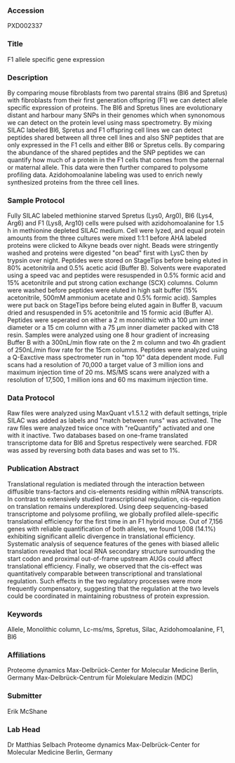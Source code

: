 ### Accession
PXD002337

### Title
F1 allele specific gene expression

### Description
By comparing mouse fibroblasts from two parental strains (Bl6 and Spretus) with fibroblasts from their first generation offspring (F1) we can detect allele specific expression of proteins. The Bl6 and Spretus lines are evolutionary distant and harbour many SNPs in their genomes which when synonomous we can detect on the protein level using mass spectrometry. By mixing SILAC labeled Bl6, Spretus and F1 offspring cell lines we can detect peptides shared between all three cell lines and also SNP peptides that are only expressed in the F1 cells and either Bl6 or Spretus cells. By comparing the abundance of the shared peptides and the SNP peptides we can quantify how much of a protein in the F1 cells that comes from the paternal or maternal allele. This data were then further compared to polysome profiling data. Azidohomoalanine labeling was used to enrich newly synthesized proteins from the three cell lines.

### Sample Protocol
Fully SILAC labeled methionine starved Spretus (Lys0, Arg0), Bl6 (Lys4, Arg6) and F1 (Lys8, Arg10) cells were pulsed with azidohomoalanine for 1.5 h in methionine depleted SILAC medium. Cell were lyzed, and equal protein amounts from the three cultures were mixed 1:1:1 before AHA labeled proteins were clicked to Alkyne beads over night. Beads were stringently washed and proteins were digested "on bead" first with LysC then by trypsin over night. Peptides were stored on StageTips before being eluted in 80% acetonitrila and 0.5% acetic acid (Buffer B). Solvents were evaporated using a speed vac and peptides were resuspended in 0.5% formic acid and 15% acetonitrile and put strong cation exchange (SCX) columns. Column were washed before peptides were eluted in high salt buffer (15% acetonitrile, 500mM ammonium acetate and 0.5% formic acid). Samples were put back on StageTips before being eluted again in Buffer B, vacuum dried and resuspended in 5% acetonitrile and 15 formic acid (Buffer A). Peptides were seperated on either a 2 m monolithic with a 100 µm inner diameter or a 15 cm column with a 75 µm inner diameter packed with C18 resin. Samples were analyzed using one 8 hour gradient of increasing Buffer B with a 300nL/min flow rate on the 2 m column and two 4h gradient of 250nL/min flow rate for the 15cm columns. Peptides were analyzed using a Q-Eaxctive mass spectrometer run in "top 10" data dependent mode. Full scans had a resolution of 70,000 a target value of 3 million ions and maximum injection time of 20 ms. MS/MS scans were analyzed with a resolution of 17,500, 1 million ions and 60 ms maximum injection time.

### Data Protocol
Raw files were analyzed using MaxQuant v1.5.1.2 with default settings, triple SILAC was added as labels and "match between runs" was activated. The raw files were analyzed twice once with "reQuantify" activated and one with it inactive. Two databases based on one-frame translated transcriptome data for Bl6 and Spretus respectively were searched. FDR was assed by reversing both data bases and was set to 1%.

### Publication Abstract
Translational regulation is mediated through the interaction between diffusible trans-factors and cis-elements residing within mRNA transcripts. In contrast to extensively studied transcriptional regulation, cis-regulation on translation remains underexplored. Using deep sequencing-based transcriptome and polysome profiling, we globally profiled allele-specific translational efficiency for the first time in an F1 hybrid mouse. Out of 7,156 genes with reliable quantification of both alleles, we found 1,008 (14.1%) exhibiting significant allelic divergence in translational efficiency. Systematic analysis of sequence features of the genes with biased allelic translation revealed that local RNA secondary structure surrounding the start codon and proximal out-of-frame upstream AUGs could affect translational efficiency. Finally, we observed that the cis-effect was quantitatively comparable between transcriptional and translational regulation. Such effects in the two regulatory processes were more frequently compensatory, suggesting that the regulation at the two levels could be coordinated in maintaining robustness of protein expression.

### Keywords
Allele, Monolithic column, Lc-ms/ms, Spretus, Silac, Azidohomoalanine, F1, Bl6

### Affiliations
Proteome dynamics Max-Delbrück-Center for Molecular Medicine Berlin, Germany
Max-Delbrück-Centrum für Molekulare Medizin (MDC)

### Submitter
Erik McShane

### Lab Head
Dr Matthias Selbach
Proteome dynamics Max-Delbrück-Center for Molecular Medicine Berlin, Germany


